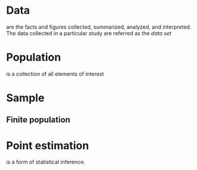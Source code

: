 # Data
are the facts and figures collected, summarized, analyzed, and interpreted.
The data collected in a particular study are referred as the *data set*
# Population
is a collection of all elements of interest
# Sample
## Finite population
# Point estimation
is a form of statistical inference.
